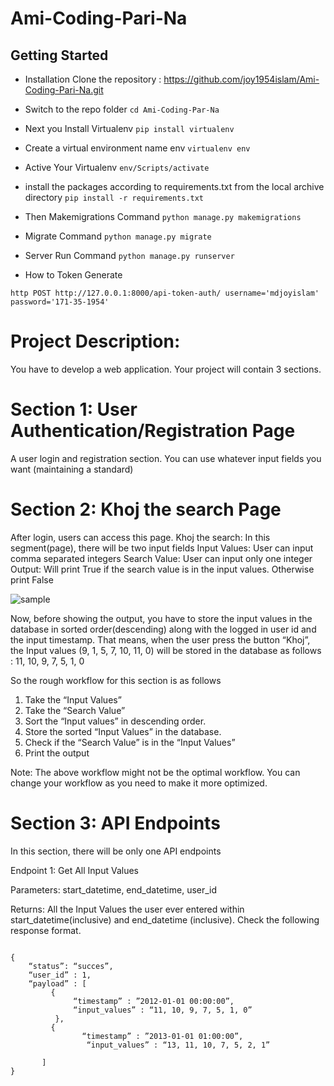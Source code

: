 # Ami-Coding-Pari-Na

## Getting Started

* Installation Clone the repository : 
https://github.com/joy1954islam/Ami-Coding-Pari-Na.git

* Switch to the repo folder
	```cd Ami-Coding-Par-Na```

* Next you Install Virtualenv
	```pip install virtualenv```
* Create a virtual environment name env
	```virtualenv env```

* Active Your Virtualenv
```env/Scripts/activate```

* install the packages according to requirements.txt from the local archive directory
```pip install -r requirements.txt```


* Then Makemigrations Command
```python manage.py makemigrations```


* Migrate Command
```python manage.py migrate```

* Server Run Command
```python manage.py runserver```

* How to Token Generate
```
http POST http://127.0.0.1:8000/api-token-auth/ username='mdjoyislam' password='171-35-1954'

```
# Project Description:


You have to develop a web application. Your project will contain 3 sections.

# Section 1: User Authentication/Registration Page
A user login and registration section. You can use whatever input fields you want (maintaining a standard)

# Section 2: Khoj the search Page
 After login, users can access this page. 
 Khoj the search: In this segment(page), there will be two input fields
Input Values: User can input comma separated integers
Search Value: User can input only one integer 
Output: Will print True if the search value is in the input values. Otherwise print False

![sample](https://user-images.githubusercontent.com/43573718/134390293-ce98fc27-6678-419d-97e8-64dab8dd178e.PNG)

Now, before showing the output, you have to store the input values in the database in sorted order(descending) along with the logged in user id and the input timestamp. That means, when the user press the button “Khoj”, the Input values (9, 1, 5, 7, 10, 11, 0) will be stored in the database as follows : 11, 10, 9, 7, 5, 1, 0 

So the rough workflow for this section is as follows 

1. Take the “Input Values”
2. Take the “Search Value”
3. Sort the “Input values” in descending order.
4. Store the sorted “Input Values” in the database.
5. Check if the “Search Value” is in the “Input Values”
6. Print the output

Note: The above workflow might not be the optimal workflow. You can change your workflow as you need to make it more optimized.

# Section 3: API Endpoints
In this section, there will be only one API endpoints

Endpoint 1: Get All Input Values

Parameters: start_datetime, end_datetime, user_id

Returns: All the Input Values the user ever entered within start_datetime(inclusive) and end_datetime (inclusive). Check the following response format.
```

{
    “status”: “succes”,
    “user_id” : 1,
    “payload” : [
         {
              “timestamp” : ”2012-01-01 00:00:00”,
              “input_values” : “11, 10, 9, 7, 5, 1, 0”
          },
         {
                “timestamp” : ”2013-01-01 01:00:00”,
                 “input_values” : “13, 11, 10, 7, 5, 2, 1”
          
       ]
}

```


